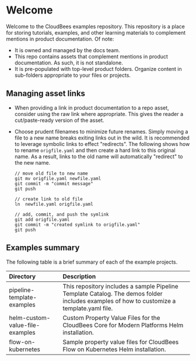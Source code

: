 # Welcome
Welcome to the CloudBees examples repository. This repository is a place for storing tutorials, examples, and other learning materials to complement mentions in product documentation. 
Of note:

* It is owned and managed by the docs team.
* This repo contains assets that complement mentions in product documentation.  As such, it is not standalone.
* It is pre-populated with top-level product folders. Organize content in sub-folders appropriate to your files or projects.

## Managing asset links
* When providing a link in product documentation to a repo asset, consider using the raw link where appropriate. This gives the reader a cut/paste-ready version of the asset.
* Choose prudent filenames to minimize future renames. Simply moving a file to a new name breaks exiting links out in the wild. It is recommended to leverage symbolic links to effect "redirects". The following shows how to rename `origfile.yaml` and then create a hard link to this original name. As a result, links to the old name will automatically "redirect" to the new name.

  ```shell
  // move old file to new name
  git mv origfile.yaml newfile.yaml
  git commit -m "commit message"
  git push
  
  // create link to old file
  ln  newfile.yaml origfile.yaml
  
  // add, commit, and push the symlink
  git add origfile.yaml
  git commit -m "created symlink to origfile.yaml"
  git push
  ```

## Examples summary
The following table is a brief summary of each of the example projects.

|Directory|Description  |
|:---|:-|
|pipeline-template-examples|This repository includes a sample Pipeline Template Catalog. The demos folder includes examples of how to customize a template.yaml file.  |
|helm-custom-value-file-examples|Custom Property Value Files for the CloudBees Core for Modern Platforms Helm installation.|
|flow-on-kubernetes|Sample property value files for CloudBees Flow on Kubernetes Helm installation.|

